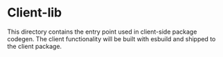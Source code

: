 # Client-lib

This directory contains the entry point used in client-side package codegen. The client functionality will be built with esbuild and shipped to the client package.
